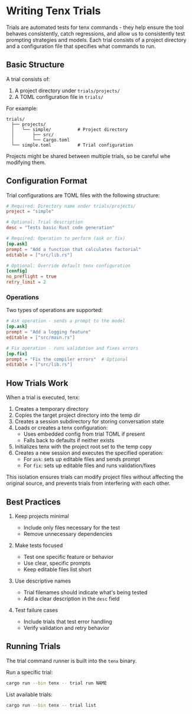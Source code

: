 
# Writing Tenx Trials

Trials are automated tests for tenx commands - they help ensure the tool
behaves consistently, catch regressions, and allow us to consistently test
prompting strategies and models. Each trial consists of a project directory and
a configuration file that specifies what commands to run.

## Basic Structure

A trial consists of:

1. A project directory under `trials/projects/`
2. A TOML configuration file in `trials/`

For example:

```
trials/
  ├── projects/
  │   └── simple/          # Project directory
  │       ├── src/
  │       └── Cargo.toml
  └── simple.toml          # Trial configuration
```

Projects might be shared between multiple trials, so be careful whe modifying
them.



## Configuration Format

Trial configurations are TOML files with the following structure:

```toml
# Required: Directory name under trials/projects/
project = "simple"

# Optional: Trial description
desc = "Tests basic Rust code generation"

# Required: Operation to perform (ask or fix)
[op.ask]
prompt = "Add a function that calculates factorial"
editable = ["src/lib.rs"]

# Optional: Override default tenx configuration
[config]
no_preflight = true
retry_limit = 2
```

### Operations

Two types of operations are supported:

```toml
# Ask operation - sends a prompt to the model
[op.ask]
prompt = "Add a logging feature"
editable = ["src/main.rs"]

# Fix operation - runs validation and fixes errors
[op.fix]
prompt = "Fix the compiler errors"  # Optional
editable = ["src/lib.rs"]
```


## How Trials Work

When a trial is executed, tenx:

1. Creates a temporary directory
2. Copies the target project directory into the temp dir
3. Creates a session subdirectory for storing conversation state
4. Loads or creates a tenx configuration:
   - Uses embedded config from trial TOML if present
   - Falls back to defaults if neither exists
5. Initializes tenx with the project root set to the temp copy
6. Creates a new session and executes the specified operation:
   - For `ask`: sets up editable files and sends prompt
   - For `fix`: sets up editable files and runs validation/fixes

This isolation ensures trials can modify project files without affecting the
original source, and prevents trials from interfering with each other.

## Best Practices

1. Keep projects minimal
    - Include only files necessary for the test
    - Remove unnecessary dependencies

2. Make tests focused
    - Test one specific feature or behavior
    - Use clear, specific prompts
    - Keep editable files list short

3. Use descriptive names
    - Trial filenames should indicate what's being tested
    - Add a clear description in the `desc` field

4. Test failure cases
    - Include trials that test error handling
    - Verify validation and retry behavior



## Running Trials

The trial command runner is built into the `tenx` binary.

Run a specific trial:
```bash 
cargo run --bin tenx -- trial run NAME
```

List available trials:
```bash
cargo run --bin tenx -- trial list
```
